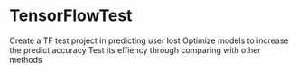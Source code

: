 # TensorFlowTest
Create a TF test project in predicting user lost
Optimize models to increase the predict accuracy
Test its effiency through comparing with other methods
